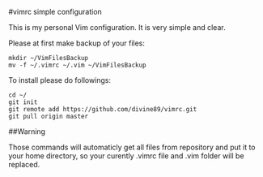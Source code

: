 #vimrc simple configuration

This is my personal Vim configuration. It is very simple and clear.

Please at first make backup of your files:

    mkdir ~/VimFilesBackup
    mv -f ~/.vimrc ~/.vim ~/VimFilesBackup

To install please do followings:

    cd ~/
    git init
    git remote add https://github.com/divine89/vimrc.git
    git pull origin master

##Warning

Those commands will automaticly get all files from repository and put it to your home directory, so your curently .vimrc file and .vim folder will be replaced.


